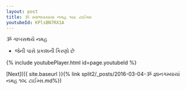 ```yaml
---
layout: post
title: ૐ સ્વાભાવયાયા નમહ ૧૦૮ ટાઈમ્સ
youtubeId: KPlsBN7RX1A
---
```

 
 
 ૐ ગાબસથયે નમહ  
 
 -  જેની પાસે પ્રકાશની કિરણો છે 
 
  
 
  
 
 
 
 
 
 


{% include youtubePlayer.html id=page.youtubeId %}
 
[Next]({{ site.baseurl }}{% link  split2/_posts/2016-03-04-ૐ જ્ઞાનગમ્યાયાં નમહ ૧૦૮ ટાઈમ્સ.md%})
 
